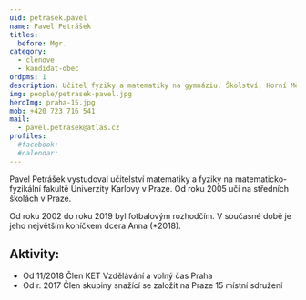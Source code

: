 ```yaml
---
uid: petrasek.pavel
name: Pavel Petrášek
titles:
  before: Mgr.
category:
  - clenove
  - kandidat-obec
ordpms: 1
description: Učitel fyziky a matematiky na gymnáziu, Školství, Horní Měcholupy
img: people/petrasek-pavel.jpg
heroImg: praha-15.jpg
mob: +420 723 716 541
mail:
  - pavel.petrasek@atlas.cz 
profiles:
  #facebook:
  #calendar: 
---
```


Pavel Petrášek vystudoval učitelství matematiky a fyziky na matematicko-fyzikální fakultě Univerzity Karlovy v Praze. Od roku 2005 učí na středních školách v Praze.

Od roku 2002 do roku 2019 byl fotbalovým rozhodčím. V současné době je jeho největším koníčkem dcera Anna (*2018).

## Aktivity:
- Od 11/2018 Člen KET Vzdělávání a volný čas Praha
- Od r. 2017 Člen skupiny snažící se založit na Praze 15 místní sdružení
